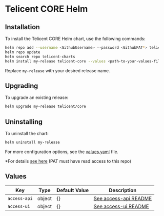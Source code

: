 # Telicent CORE Helm

## Installation

To install the Telicent CORE Helm chart, use the following commands:

```sh
helm repo add --username <GithubUsername> --password <GithubPAT*> telicent-core-charts 'https://raw.githubusercontent.com/Telicent-io/telicent-core-charts/gh-pages'
helm repo update
helm search repo telicent-charts
helm install my-release telicent-core --values <path-to-your-values-file.yaml>
```

Replace `my-release` with your desired release name.

## Upgrading

To upgrade an existing release:

```sh
helm upgrade my-release telicent/core
```

## Uninstalling

To uninstall the chart:

```sh
helm uninstall my-release
```

For more configuration options, see the [values.yaml](./values.yaml) file.

\*For details [see here](https://docs.github.com/en/authentication/keeping-your-account-and-data-secure/managing-your-personal-access-tokens) (PAT must have read access to this repo)

## Values

| Key                          | Type     | Default Value                          | Description                                                                 |
|------------------------------|----------|----------------------------------------|-----------------------------------------------------------------------------|
| `access-api`                 | object  | {}     | [See access-api README](./charts/telicent-core/charts/access-api/README.md)                                  |
| `access-ui`                  | object  | {}     | [See access-ui README](./charts/telicent-core/charts/access-ui/README.md)                                  |